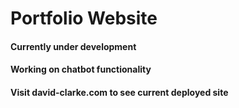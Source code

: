 # Portfolio Website

#### Currently under development

#### Working on chatbot functionality

#### Visit david-clarke.com to see current deployed site
